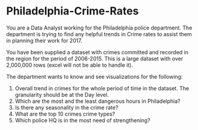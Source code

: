 # Philadelphia-Crime-Rates

You are a Data Analyst working for the Philadelphia police department. The department is trying to find any helpful trends in Crime rates to assist them in planning their work for 2017.

You have been supplied a dataset with crimes committed and recorded in the region for the period of 2006-2015. This is a large dataset with over 2,000,000 rows (excel will not be able to handle it).

The department wants to know and see visualizations for the following:

1. Overall trend in crimes for the whole period of time in the dataset. The granularity should be at the Day level.
2. Which are the most and the least dangerous hours in Philadelphia?
3. Is there any seasonality in the crime rate?
4. What are the top 10 crimes crime types?
5. Which police HQ is in the most need of strengthening?
